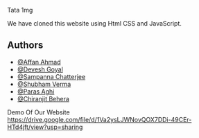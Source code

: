 
Tata 1mg

We have cloned this website using Html CSS and JavaScript.



## Authors

- [@Affan Ahmad](https://github.com/AFFAN-AHMAD)
- [@Devesh Goyal ](https://github.com/DeveshGoyal26)
- [@Sampanna Chatterjee](https://github.com/Sam01-dev)
- [@Shubham Verma](https://github.com/S-hub1996)
- [@Paras Aghi](https://github.com/PARAS-AGHI)
- [@Chiranjit Behera](https://github.com/Chiranjit34)



Demo Of Our Website
https://drive.google.com/file/d/1Va2ysLJWNovQOX7DDi-49CEr-HTd4jft/view?usp=sharing
 
